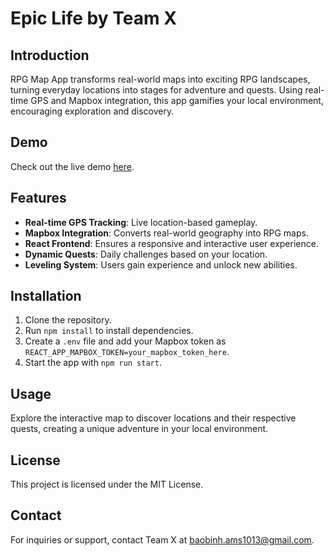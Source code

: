 # Epic Life by Team X

## Introduction
RPG Map App transforms real-world maps into exciting RPG landscapes, turning everyday locations into stages for adventure and quests. Using real-time GPS and Mapbox integration, this app gamifies your local environment, encouraging exploration and discovery.

## Demo
Check out the live demo [here](https://teamx-ar-adventure.ngrok.app/).

## Features
- **Real-time GPS Tracking**: Live location-based gameplay.
- **Mapbox Integration**: Converts real-world geography into RPG maps.
- **React Frontend**: Ensures a responsive and interactive user experience.
- **Dynamic Quests**: Daily challenges based on your location.
- **Leveling System**: Users gain experience and unlock new abilities.

## Installation
1. Clone the repository.
2. Run `npm install` to install dependencies.
3. Create a `.env` file and add your Mapbox token as `REACT_APP_MAPBOX_TOKEN=your_mapbox_token_here`.
4. Start the app with `npm run start`.

## Usage
Explore the interactive map to discover locations and their respective quests, creating a unique adventure in your local environment.

## License
This project is licensed under the MIT License.

## Contact
For inquiries or support, contact Team X at [baobinh.ams1013@gmail.com](mailto:baobinh.ams1013@gmail.com).
